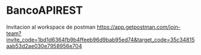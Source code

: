 # BancoAPIREST

Invitacion al workspace de postman
https://app.getpostman.com/join-team?invite_code=1bd1d6364fb9b4ffeeb96d9bab95ed74&target_code=35c34815aab53d2ae030e7958956e704
